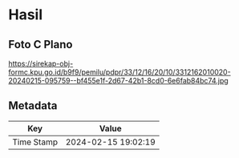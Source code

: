 # Hasil

## Foto C Plano

https://sirekap-obj-formc.kpu.go.id/b9f9/pemilu/pdpr/33/12/16/20/10/3312162010020-20240215-095759--bf455e1f-2d67-42b1-8cd0-6e6fab84bc74.jpg


## Metadata

| Key        | Value               |
| ---------- | ------------------- |
| Time Stamp | 2024-02-15 19:02:19 |



